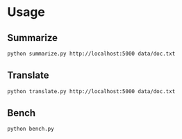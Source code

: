 # Usage

## Summarize

```bash
python summarize.py http://localhost:5000 data/doc.txt
```

## Translate

```bash
python translate.py http://localhost:5000 data/doc.txt
```

## Bench

```bash
python bench.py
```
